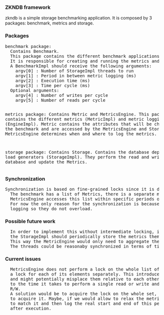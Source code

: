 <h3>ZKNDB framework</h3>
zkndb is a simple storage benchmarking application.
It is composed by 3 packages: benchmark, metrics and storage.

<h3>Packages</h3>
<pre>
benchmark package: 
  Contains Benchmark.
  This package contains the different benchmark applications (BenchmarkImpl). 
  It is responsible for creating and running the metrics and storage.
  A BenchmarkImpl should receive the following arguments:
    argv[0] : Number of StorageImpl threads to run
    argv[1] : Period in between metric logging (ms)
    argv[2] : Execution time (ms)
    argv[3] : Time per cycle (ms)
  Optional arguments:
    argv[4] : Number of writes per cycle
    argv[5] : Number of reads per cycle
  
metrics package:
  Contains Metric and MetricsEngine.
  This package contains the different metrics (MetricImpl) and metric logging logic (EngineImpl).
  Metric contains the attributes that will be changed during the benchmark and are accessed by the MetricsEngine 
  and Storage.
  MetricsEngine determines when and where to log the metrics.
  
storage package:
  Contains Storage.
  Contains the database dependent load generators (StorageImpl). 
  They perform the read and writes to the database and update the Metrics.
</pre>
  
<h3>Synchronization</h3>  
<pre>
Synchronization is based on fine-grained locks since it is done at the Metric level. 
  The benchmark has a list of Metrics, there is a separate metric for each Storage thread. 
  MetricsEngine accesses this list within specific periods of time (argv[1]).
  For now the only reason for the synchronization is because the MetricsEngine resets the metrics after
  logging so they do not overload.
</pre>

<h3>Possible future work</h3>
<pre>
  In order to implement this without intermediate locking, instead of the MetricsEngine,
  the StorageImpl should periodically store the metrics themselves.
  This way the MetricEngine would only need to aggregate the results in the end of the execution.
  The threads could be reasonaby synchronized in terms of time periods.
</pre>

<h3>Current issues</h3>
<pre>
  MetricsEngine does not perform a lock on the whole list of metrics. This means that it has to acquire
  a lock for each of its elements separately. This introduces a delay in between the metrics periods
  and might potentially misplace them relative to each others. This delay might correspond
  to the time it takes to perform a single read or write and so it is dependent on the size of the data being
  R/W.
  A solution would be to acquire the lock on the whole set, but this probably means it has to wait longer 
  to acquire it. Maybe, if we would allow to relax the metric period constraint, we could do best-effort
  to match it and then log the real start and end of this periods so we could normalize their outcomes
  after execution.
</pre>